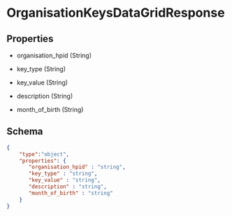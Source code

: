 # OrganisationKeysDataGridResponse
## Properties
- organisation_hpid (String)

   
- key_type (String)

   
- key_value (String)

   
- description (String)

   
- month_of_birth (String)

   

## Schema
```json
{
    "type":"object",
    "properties": {
       "organisation_hpid" : "string",
       "key_type" : "string",
       "key_value" : "string",
       "description" : "string",
       "month_of_birth" : "string"
    }
}
```

